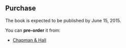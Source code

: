 <!-- Purchase -->
<section id="purchase">
  <div class="page-header">
    <h2>Purchase</h2>
  </div>
  <div class="row">
    <div class="span10 offset1">
      <p>The book is expected to be published by June 15, 2015.</p>
      <p>You can <strong>pre-order</strong> it from:</p>
      <ul>
       <li><a href="http://www.crcpress.com/product/isbn/9781466504394">Chapman &amp; Hall</a></li>
      </ul>
      <br><br><br><br>
    </div>
  </div>
</section>